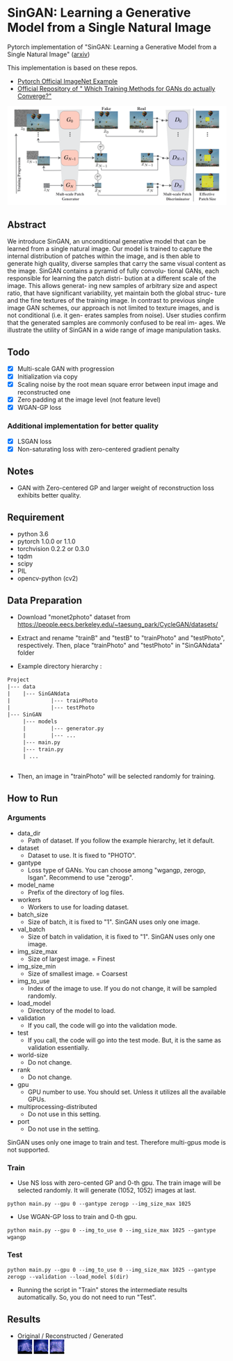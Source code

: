 # SinGAN: Learning a Generative Model from a Single Natural Image
Pytorch implementation of "SinGAN: Learning a Generative Model from a Single Natural Image" 
([arxiv](https://arxiv.org/abs/1905.01164))

This implementation is based on these repos.
* [Pytorch Official ImageNet Example](https://github.com/pytorch/examples/tree/master/imagenet)
* [Official Repository of " Which Training Methods for GANs do actually Converge?"](https://github.com/LMescheder/GAN_stability)

![structure](./src/structure.png)

## Abstract
We introduce SinGAN, an unconditional generative
model that can be learned from a single natural image.
Our model is trained to capture the internal distribution of
patches within the image, and is then able to generate high
quality, diverse samples that carry the same visual content
as the image. SinGAN contains a pyramid of fully convolu-
tional GANs, each responsible for learning the patch distri-
bution at a different scale of the image. This allows generat-
ing new samples of arbitrary size and aspect ratio, that have
significant variability, yet maintain both the global struc-
ture and the fine textures of the training image. In contrast
to previous single image GAN schemes, our approach is not
limited to texture images, and is not conditional (i.e. it gen-
erates samples from noise). User studies confirm that the
generated samples are commonly confused to be real im-
ages. We illustrate the utility of SinGAN in a wide range of
image manipulation tasks.

## Todo
- [X] Multi-scale GAN with progression
- [X] Initialization via copy
- [X] Scaling noise by the root mean square error between input image and reconstructed one
- [X] Zero padding at the image level (not feature level)
- [X] WGAN-GP loss

### Additional implementation for better quality
- [X] LSGAN loss
- [X] Non-saturating loss with zero-centered gradient penalty

## Notes
  * GAN with Zero-centered GP and larger weight of reconstruction loss exhibits better quality.

## Requirement
  * python 3.6
  * pytorch 1.0.0 or 1.1.0
  * torchvision 0.2.2 or 0.3.0
  * tqdm
  * scipy
  * PIL
  * opencv-python (cv2)
  
## Data Preparation
  * Download "monet2photo" dataset from https://people.eecs.berkeley.edu/~taesung_park/CycleGAN/datasets/
  * Extract and rename "trainB" and "testB" to "trainPhoto" and "testPhoto", respectively. Then, place "trainPhoto" and "testPhoto" in "SinGANdata" folder

  * Example directory hierarchy :
  ```
  Project
  |--- data
  |    |--- SinGANdata
  |             |--- trainPhoto
  |             |--- testPhoto
  |--- SinGAN
       |--- models
       |        |--- generator.py
       |        |--- ...
       |--- main.py 
       |--- train.py
       | ...
       
  ```
   * Then, an image in "trainPhoto" will be selected randomly for training.
   
## How to Run
### Arguments
   * data_dir
       * Path of dataset. If you follow the example hierarchy, let it default.
   * dataset
       * Dataset to use. It is fixed to "PHOTO".
   * gantype
       * Loss type of GANs. You can choose among "wgangp, zerogp, lsgan". Recommend to use "zerogp".
   * model_name
       * Prefix of the directory of log files.
   * workers
       * Workers to use for loading dataset.
   * batch_size
       * Size of batch, it is fixed to "1". SinGAN uses only one image.
   * val_batch
       * Size of batch in validation, it is fixed to "1". SinGAN uses only one image.
   * img_size_max
       * Size of largest image. = Finest
   * img_size_min
       * Size of smallest image. = Coarsest
   * img_to_use
       * Index of the image to use. If you do not change, it will be sampled randomly.
   * load_model
       * Directory of the model to load.
   * validation
       * If you call, the code will go into the validation mode.
   * test
       * If you call, the code will go into the test mode. But, it is the same as validation essentially.
   * world-size
       * Do not change.
   * rank
       * Do not change.
   * gpu
       * GPU number to use. You should set. Unless it utilizes all the available GPUs.
   * multiprocessing-distributed
       * Do not use in this setting.
   * port
       * Do not use in the setting.

SinGAN uses only one image to train and test. Therefore multi-gpus mode is not supported.
   
### Train
   * Use NS loss with zero-cented GP and 0-th gpu. The train image will be selected randomly. It will generate (1052, 1052) images at last.
```
python main.py --gpu 0 --gantype zerogp --img_size_max 1025
```
   * Use WGAN-GP loss to train and 0-th gpu.
```
python main.py --gpu 0 --img_to_use 0 --img_size_max 1025 --gantype wgangp
```
### Test
```
python main.py --gpu 0 --img_to_use 0 --img_size_max 1025 --gantype zerogp --validation --load_model $(dir)
```

   * Running the script in "Train" stores the intermediate results automatically. So, you do not need to run "Test".
   
## Results
   * Original / Reconstructed / Generated  
   ![org](./src/result/org/ORGTRAIN_1.png) ![rec](./src/result/recon/REC_1.png) ![gen](./src/result/gen/GEN_1_0.png)
